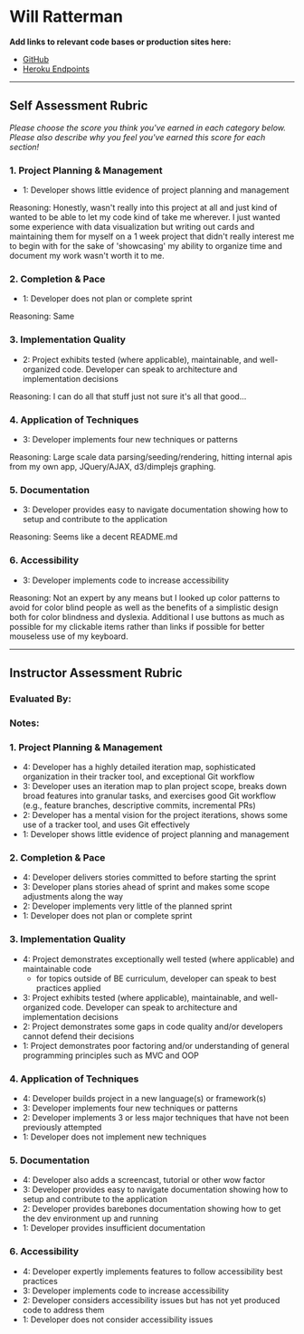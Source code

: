 # Will Ratterman

**Add links to relevant code bases or production sites here:**

* [GitHub](https://github.com/wratterman/city-finder)
* [Heroku Endpoints](spooky-werewolf-89206.herokuapp.com/api/v1/crime_years)


---------------

Self Assessment Rubric
------------

_Please choose the score you think you've earned in each category below. Please also describe why you feel you've earned this score for each section!_

### 1. Project Planning & Management

*   1: Developer shows little evidence of project planning and management

Reasoning: Honestly, wasn't really into this project at all and just kind of wanted to be able to let my code kind of take me wherever. I just wanted some experience with data visualization but writing out cards and maintaining them for myself on a 1 week project that didn't really interest me to begin with for the sake of 'showcasing' my ability to organize time and document my work wasn't worth it to me.

### 2. Completion & Pace

*   1: Developer does not plan or complete sprint

Reasoning: Same

### 3. Implementation Quality

*   2: Project exhibits tested (where applicable), maintainable, and well-organized code. Developer can speak to architecture and implementation decisions

Reasoning: I can do all that stuff just not sure it's all that good...

### 4. Application of Techniques

*   3: Developer implements four new techniques or patterns

Reasoning: Large scale data parsing/seeding/rendering, hitting internal apis from my own app, JQuery/AJAX, d3/dimplejs graphing.   

### 5. Documentation

*   3: Developer provides easy to navigate documentation showing how to setup and contribute to the application

Reasoning: Seems like a decent README.md

### 6. Accessibility

*   3: Developer implements code to increase accessibility

Reasoning: Not an expert by any means but I looked up color patterns to avoid for color blind people as well as the benefits of a simplistic design both for color blindness and dyslexia. Additional I use buttons as much as possible for my clickable items rather than links if possible for better mouseless use of my keyboard.

---------------


Instructor Assessment Rubric
------------

### Evaluated By:

### Notes:

### 1. Project Planning & Management

*   4: Developer has a highly detailed iteration map, sophisticated organization in their tracker tool, and exceptional Git workflow
*   3: Developer uses an iteration map to plan project scope, breaks down broad features into granular tasks, and exercises good Git workflow (e.g., feature branches, descriptive commits, incremental PRs)
*   2: Developer has a mental vision for the project iterations, shows some use of a tracker tool, and uses Git effectively
*   1: Developer shows little evidence of project planning and management

### 2. Completion & Pace

*   4: Developer delivers stories committed to before starting the sprint
*   3: Developer plans stories ahead of sprint and makes some scope adjustments along the way
*   2: Developer implements very little of the planned sprint
*   1: Developer does not plan or complete sprint

### 3. Implementation Quality

*   4: Project demonstrates exceptionally well tested (where applicable) and maintainable code
      * for topics outside of BE curriculum, developer can speak to best practices applied
*   3: Project exhibits tested (where applicable), maintainable, and well-organized code. Developer can speak to architecture and implementation decisions
*   2: Project demonstrates some gaps in code quality and/or developers cannot defend their decisions
*   1: Project demonstrates poor factoring and/or understanding of general programming principles such as MVC and OOP

### 4. Application of Techniques

*   4: Developer builds project in a new language(s) or framework(s)
*   3: Developer implements four new techniques or patterns
*   2: Developer implements 3 or less major techniques that have not been previously attempted
*   1: Developer does not implement new techniques

### 5. Documentation

*   4: Developer also adds a screencast, tutorial or other wow factor
*   3: Developer provides easy to navigate documentation showing how to setup and contribute to the application
*   2: Developer provides barebones documentation showing how to get the dev environment up and running
*   1: Developer provides insufficient documentation

### 6. Accessibility

*   4: Developer expertly implements features to follow accessibility best practices
*   3: Developer implements code to increase accessibility
*   2: Developer considers accessibility issues but has not yet produced code to address them
*   1: Developer does not consider accessibility issues
